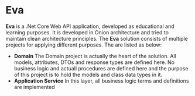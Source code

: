 
# Eva

**Eva** is a .Net Core Web API application, developed as educational and learning purposes. It is developed in Onion architecture and tried to maintain clean architecture principles. The **Eva** solution consists of multiple projects for applying different purposes. The are listed as below:
- **Domain**
The Domain project is actually the heart of the solution. All models, attributes, DTOs and response types are defined here. No business logic and actuall procedures are defined here and the purpose of this project is to hold the models and class data types in it.
- **Application Service**
In this layer, all business logic terms and definitions are implemented
